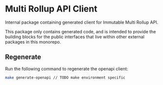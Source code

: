 # Multi Rollup API Client

Internal package containing generated client for Immutable Multi Rollup API.

This package only contains generated code, and is intended to provide the building blocks for the public interfaces that live within other external packages in this monorepo.

## Regenerate

Run the following command to regenerate the openapi client:

```bash
make generate-openapi // TODO make environment specific
```
